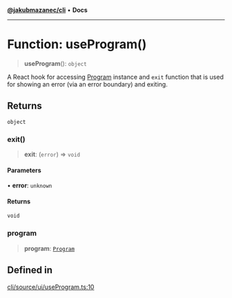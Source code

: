[**@jakubmazanec/cli**](../README.md) • **Docs**

---

# Function: useProgram()

> **useProgram**(): `object`

A React hook for accessing [Program](../classes/Program.md) instance and `exit` function that is
used for showing an error (via an error boundary) and exiting.

## Returns

`object`

### exit()

> **exit**: (`error`) => `void`

#### Parameters

• **error**: `unknown`

#### Returns

`void`

### program

> **program**: [`Program`](../classes/Program.md)

## Defined in

[cli/source/ui/useProgram.ts:10](https://github.com/jakubmazanec/tools/blob/043f017b24789eba8a7eb285e0e1042ac4eaaeea/packages/cli/source/ui/useProgram.ts#L10)
